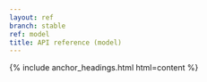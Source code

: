 ```yaml
---
layout: ref
branch: stable
ref: model
title: API reference (model)
---
```

{% include anchor_headings.html html=content %}
